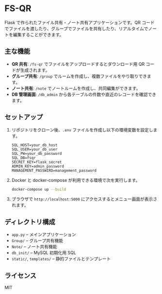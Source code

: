 # FS-QR

Flask で作られたファイル共有・ノート共有アプリケーションです。QR コードでファイルを渡したり、グループでファイルを共有したり、リアルタイムでノートを編集することができます。

## 主な機能
- **QR 共有**: `/fs-qr` でファイルをアップロードするとダウンロード用 QR コードが生成されます。
- **グループ共有**: `/group` でルームを作成し、複数ファイルをやり取りできます。
- **ノート共有**: `/note` でノートルームを作成し、共同編集ができます。
- **DB 管理画面**: `/db_admin` から各テーブルの件数や直近のレコードを確認できます。

## セットアップ
1. リポジトリをクローン後、`.env` ファイルを作成し以下の環境変数を設定します。
   ```env
   SQL_HOST=your_db_host
   SQL_USER=your_db_user
   SQL_PW=your_db_password
   SQL_DB=fsqr
   SECRET_KEY=flask_secret
   ADMIN_KEY=admin_password
   MANAGEMENT_PASSWIRD=management_password
   ```
2. Docker と docker-compose が利用できる環境で次を実行します。
   ```bash
   docker-compose up --build
   ```
3. ブラウザで `http://localhost:5000` にアクセスするとメニュー画面が表示されます。

## ディレクトリ構成
- `app.py` – メインアプリケーション
- `Group/` – グループ共有機能
- `Note/` – ノート共有機能
- `db_init/` – MySQL 初期化用 SQL
- `static/`, `templates/` – 静的ファイルとテンプレート

## ライセンス
MIT
